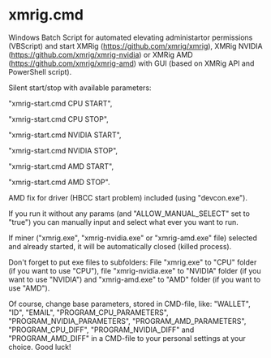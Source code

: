 # xmrig.cmd
Windows Batch Script for automated elevating administartor permissions (VBScript) and start XMRig (https://github.com/xmrig/xmrig), XMRig NVIDIA (https://github.com/xmrig/xmrig-nvidia) or XMRig AMD (https://github.com/xmrig/xmrig-amd) with GUI (based on XMRig API and PowerShell script).

Silent start/stop with available parameters:

  "xmrig-start.cmd CPU START",

  "xmrig-start.cmd CPU STOP",

  "xmrig-start.cmd NVIDIA START",

  "xmrig-start.cmd NVIDIA STOP",

  "xmrig-start.cmd AMD START",

  "xmrig-start.cmd AMD STOP".
    

AMD fix for driver (HBCC start problem) included (using "devcon.exe").


If you run it without any params (and "ALLOW_MANUAL_SELECT" set to "true") you can manually input and select what ever you want to run.


If miner ("xmrig.exe", "xmrig-nvidia.exe" or "xmrig-amd.exe" file) selected and already started, it will be automatically closed (killed process).


Don't forget to put exe files to subfolders:
File "xmrig.exe" to "CPU" folder (if you want to use "CPU"), file "xmrig-nvidia.exe" to "NVIDIA" folder (if you want to use "NVIDIA") and "xmrig-amd.exe" to "AMD" folder (if you want to use "AMD").


Of course, change base parameters, stored in CMD-file, like: "WALLET", "ID", "EMAIL", "PROGRAM_CPU_PARAMETERS", "PROGRAM_NVIDIA_PARAMETERS", "PROGRAM_AMD_PARAMETERS", "PROGRAM_CPU_DIFF", "PROGRAM_NVIDIA_DIFF" and "PROGRAM_AMD_DIFF" in a CMD-file to your personal settings at your choice. Good luck!

